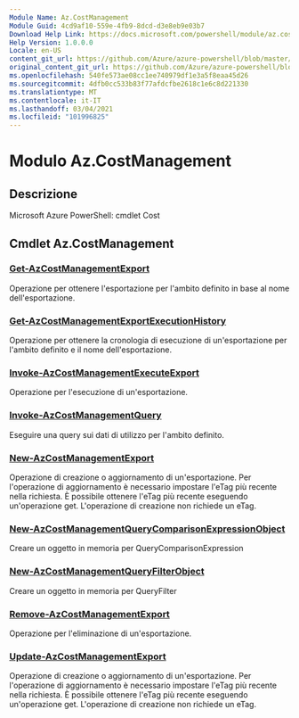 ```yaml
---
Module Name: Az.CostManagement
Module Guid: 4cd9af10-559e-4fb9-8dcd-d3e8eb9e03b7
Download Help Link: https://docs.microsoft.com/powershell/module/az.costmanagement
Help Version: 1.0.0.0
Locale: en-US
content_git_url: https://github.com/Azure/azure-powershell/blob/master/src/CostManagement/help/Az.CostManagement.md
original_content_git_url: https://github.com/Azure/azure-powershell/blob/master/src/CostManagement/help/Az.CostManagement.md
ms.openlocfilehash: 540fe573ae08cc1ee740979df1e3a5f8eaa45d26
ms.sourcegitcommit: 4dfb0cc533b83f77afdcfbe2618c1e6c8d221330
ms.translationtype: MT
ms.contentlocale: it-IT
ms.lasthandoff: 03/04/2021
ms.locfileid: "101996825"
---
```

# Modulo Az.CostManagement
## Descrizione
Microsoft Azure PowerShell: cmdlet Cost

## Cmdlet Az.CostManagement
### [Get-AzCostManagementExport](Get-AzCostManagementExport.md)
Operazione per ottenere l'esportazione per l'ambito definito in base al nome dell'esportazione.

### [Get-AzCostManagementExportExecutionHistory](Get-AzCostManagementExportExecutionHistory.md)
Operazione per ottenere la cronologia di esecuzione di un'esportazione per l'ambito definito e il nome dell'esportazione.

### [Invoke-AzCostManagementExecuteExport](Invoke-AzCostManagementExecuteExport.md)
Operazione per l'esecuzione di un'esportazione.

### [Invoke-AzCostManagementQuery](Invoke-AzCostManagementQuery.md)
Eseguire una query sui dati di utilizzo per l'ambito definito.

### [New-AzCostManagementExport](New-AzCostManagementExport.md)
Operazione di creazione o aggiornamento di un'esportazione.
Per l'operazione di aggiornamento è necessario impostare l'eTag più recente nella richiesta.
È possibile ottenere l'eTag più recente eseguendo un'operazione get.
L'operazione di creazione non richiede un eTag.

### [New-AzCostManagementQueryComparisonExpressionObject](New-AzCostManagementQueryComparisonExpressionObject.md)
Creare un oggetto in memoria per QueryComparisonExpression

### [New-AzCostManagementQueryFilterObject](New-AzCostManagementQueryFilterObject.md)
Creare un oggetto in memoria per QueryFilter

### [Remove-AzCostManagementExport](Remove-AzCostManagementExport.md)
Operazione per l'eliminazione di un'esportazione.

### [Update-AzCostManagementExport](Update-AzCostManagementExport.md)
Operazione di creazione o aggiornamento di un'esportazione.
Per l'operazione di aggiornamento è necessario impostare l'eTag più recente nella richiesta.
È possibile ottenere l'eTag più recente eseguendo un'operazione get.
L'operazione di creazione non richiede un eTag.

